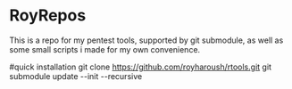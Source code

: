 # RoyRepos
This is a repo for my pentest tools, supported by git submodule, as well as some small scripts i made for my own convenience.

#quick installation
git clone https://github.com/royharoush/rtools.git
git submodule update --init --recursive
